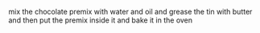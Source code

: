 mix the chocolate premix with water and oil and grease the tin with butter and then put the premix inside it and bake it in the oven